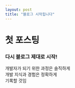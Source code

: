 ```yaml
---
layout: post
title: "블로그 시작힙니다"
---
```



# 첫 포스팅
### 다시 블로그 제대로 시작!
  
개발자가 되기 위한 과정은 솔직하게  
개발 지식과 경험은 정확하게  
기록할 것임
